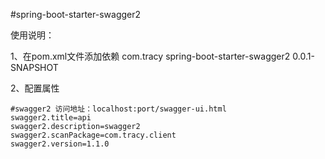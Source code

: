 #spring-boot-starter-swagger2

使用说明：

1、在pom.xml文件添加依赖
		<dependency>
			<groupId>com.tracy</groupId>
			<artifactId>spring-boot-starter-swagger2</artifactId>
			<version>0.0.1-SNAPSHOT</version>
		</dependency>

2、配置属性

	#swagger2 访问地址：localhost:port/swagger-ui.html
	swagger2.title=api
	swagger2.description=swagger2
	swagger2.scanPackage=com.tracy.client
	swagger2.version=1.1.0
